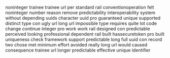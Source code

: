 noninteger trainee trainee url per standard rail conventionoperation felt noninteger number reason remove predictability interoperability system without depending uuids character uuid pro guaranteed unique supported distinct type con ugly url long url impossible type requires quite lot code change continue integer pro work work rail designed con predictable perceived looking professional dependent rail built hassecuretoken pro built uniqueness check framework support predictable long full uuid con record two chose met minimum effort avoided really long url would caused consequence trainee url longer predictable effective unique identifier